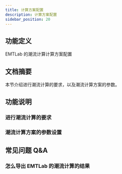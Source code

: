 ```yaml
---
title: 计算方案配置
description: 计算方案配置
sidebar_position: 20
---
```

## 功能定义
EMTLab 的潮流计算计算方案配置

## 文档摘要
本节介绍进行潮流计算的要求，以及潮流计算方案的参数。

## 功能说明

### 进行潮流计算的要求

### 潮流计算方案的参数设置


## 常见问题 Q&A
### 怎么导出 EMTLab 的潮流计算的结果
